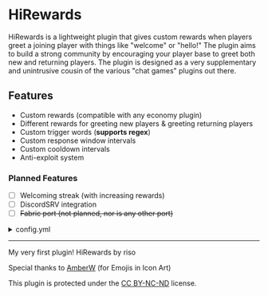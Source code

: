 # HiRewards

HiRewards is a lightweight plugin that gives custom rewards when players greet a joining player with things like "welcome" or "hello!" The plugin aims to build a strong community by encouraging your player base to greet both new and returning players. The plugin is designed as a very supplementary and unintrusive cousin of the various "chat games" plugins out there.

## Features
- Custom rewards (compatible with any economy plugin)
- Different rewards for greeting new players & greeting returning players
- Custom trigger words (**supports regex**)
- Custom response window intervals
- Custom cooldown intervals
- Anti-exploit system

### Planned Features
- [ ] Welcoming streak (with increasing rewards)
- [ ] DiscordSRV integration
- [ ] ~~Fabric port (not planned, nor is any other port)~~

<details>
<summary>config.yml</summary>
  
```yaml
# Valid Greetings
# - The words which you would like to trigger the reward
# - Supports Regex
greetings:
  - ".*welcome*."
  - ".*hi*."
  - ".*h?ello*."
  - ".*what'?s up*."
  - ".*sup*."
  - ".*o/*."
  - ".*👋*."

# Response Time
# In SECONDS, amount of time all players have to greet an
# incoming player before they can no longer receive a reward.
response_time: 20

# Rewards
# Run as commands, rewards that are given to the player
# after a valid greeting.
rewards:
  firstjoin:
    sound:
      name: entity.experience_orb.pickup
      volume: 10
      pitch: 2
    commands:
      - "xp add %player% 25"
  join:
    sound:
      name: entity.experience_orb.pickup
      volume: 10
      pitch: 1.7
    commands:
      - "xp add %player% 10"

# Reward Cooldown
# In HOURS, the time required for player to receive reward for
# greeting the same player.
reward_cooldown: 8
```

</details>

---
My very first plugin! HiRewards by riso

Special thanks to [AmberW](https://modrinth.com/user/AmberW ) (for Emojis in Icon Art)

This plugin is protected under the [CC BY-NC-ND](https://creativecommons.org/licenses/by-nc-nd/4.0/deed.en) license.
